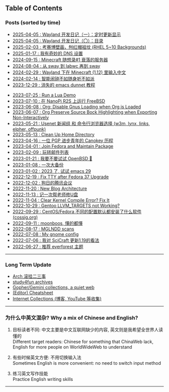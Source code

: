## Table of Contents
### Posts (sorted by time)
- [2025-04-05 : Wayland 开发日记（一）：定时更新显示](wayland_dev1_periodic_update)<br>
- [2025-04-05 : Wayland 开发日记（〇）：目录](wayland_dev0_index)<br>
- [2025-02-03 : 考赛博壁画，刨红帽祖坟 (RHEL 5~10 Backgrounds)](rhel_wallpapers)<br>
- [2025-01-17 : 我有奇妙的 DNS 设置](dns_setup)<br>
- [2024-09-15 : Minecraft 随想录#1 衰落的服务器](mc1_downfall_of_smp)<br>
- [2024-08-04 : 从 sway 到 labwc 再到 sway](labwc)<br>
- [2024-02-29 : Wayland 下在 Minecraft (1.12) 里输入中文](minecraft_im)<br>
- [2024-02-14 : 智能闹钟不如随身听不如派](alarm_clock)<br>
- [2023-12-29 : 消失的 emacs dunnet 教程](dunnet)<br>
<!-- - [2023-08-11 : MC 知识体系构建的思考](tmc_archive)<br> -->
- [2023-07-25 : Run a Lua Demo](lua_demo)<br>
- [2023-07-10 : 在 NanoPi R2S 上运行 FreeBSD](nanopi_freebsd)<br>
- [2023-06-08 : Org: Disable Gnus Loading when Org is Loaded](gmi/org_load_gnus_disable.gmi.txt)<br>
- [2023-06-07 : Org Preserve Source Bock Highlighting when Exporting Non-Interactively](org_export_highlight)<br>
- [2023-05-21 : Usenet 新闻组 和 命令行浏览器选择 (w3m, lynx, links, elpher, offpunk)](usenet_and_cli_browsers)<br>
- [2023-05-13 : Clean Up Home Directory](gmi/cleanup_home.gmi.txt)<br>
- [2023-04-16 : 一位 PGP 进步青年的 Canokey 历程](pgp_canokey)<br>
- [2023-04-01 : Join Fedora and Maintain Package](fedora_contrib)<br>
- [2023-02-09 : 玩转邮件列表](mailinglist)<br>
- [2023-01-21 : 我要不要试试 OpenBSD 🐡](whatif_openbsd)<br>
- [2023-01-08 : 一次大备份](backup_everything)<br>
- [2023-01-02 : 2023 了, 试试 emacs 29](emacs29_2023)<br>
- [2022-12-19 : Fix TTY after Fedora 37 Upgrade](fix_tty)<br>
- [2022-12-02 : 狗日的腾讯会议](damn_tencent_meeting)<br>
- [2022-11-20 : New Blog Architecture](new_blog_arch)<br>
- [2022-11-13 : 记一次帮老师修U盘](recover_udisk)<br>
- [2022-11-04 : Clear Kernel Compile Error? Fix It](clear_kernel_compile_fix)<br>
- [2022-10-29 : Gentoo LLVM\_TARGETS not Working?](gentoo_llvm_targets)<br>
- [2022-09-29 : CentOS/Fedora 不同的配置默认都安装了什么软件 (cossig.org)](anaconda_kickstarts)<br>
- [2022-09-11 : moonboos, 懂的都懂](moonboos)<br>
- [2022-08-17 : MGLNDD scans](weird_mglndd)<br>
- [2022-07-08 : My gnome config](my_gnome_config)<br>
- [2022-07-06 : 我对 SciCraft 更新1.19的看法](gmi/scicraft_update.gmi.txt)<br>
- [2022-06-27 : 推荐 everforest 主题](recommend_everforest_theme)<br>
<!-- - [2022-06-18 : 我对显示 IP 属地的看法](bili_ip)<br> -->

---

### Long Term Update
- [Arch 滚挂二三事](arch_syyu)<br>
- [study4fun archives](study4fun)<br>
- [Gopher/Gemini collections, a quiet web](gmi/collections.gmi.txt)<br>
- [(Editor) Cheatsheet](cheatsheet)<br>
- [Internet Collections (博客, YouTube 等收集)](internet_collections)<br>

---

### 为什么中英文混杂? Why a mix of Chinese and English?

1. 目标读者不同: 中文主要是中文互联网缺少的内容, 英文则是我希望全世界人读懂的<br>
   Different target readers: Chinese for something that ChinaWeb lack, English for more people on WorldWideWeb to understand

2. 有些时候英文方便: 不用切换输入法<br>
   Sometimes English is more convenient: no need to switch input method

3. 练习英文写作技能<br>
   Practice English writing skills

---
